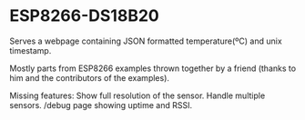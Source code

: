 # ESP8266-DS18B20
Serves a webpage containing JSON formatted temperature(ºC) and unix timestamp.

Mostly parts from ESP8266 examples thrown together by a friend (thanks to him and the contributors of the examples).

Missing features:
  Show full resolution of the sensor.
  Handle multiple sensors.
  /debug page showing uptime and RSSI.
